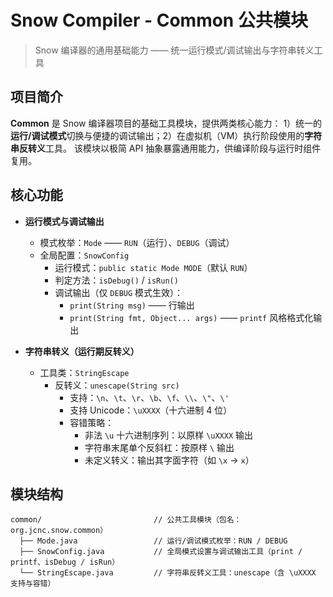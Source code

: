 # Snow Compiler - Common 公共模块

> Snow 编译器的通用基础能力 —— 统一运行模式/调试输出与字符串转义工具

## 项目简介

**Common** 是 Snow 编译器项目的基础工具模块，提供两类核心能力：
1）统一的**运行/调试模式**切换与便捷的调试输出；2）在虚拟机（VM）执行阶段使用的**字符串反转义**工具。
该模块以极简 API 抽象暴露通用能力，供编译阶段与运行时组件复用。

## 核心功能

* **运行模式与调试输出**

    * 模式枚举：`Mode` —— `RUN`（运行）、`DEBUG`（调试）
    * 全局配置：`SnowConfig`
        * 运行模式：`public static Mode MODE`（默认 `RUN`）
        * 判定方法：`isDebug()` / `isRun()`
        * 调试输出（仅 `DEBUG` 模式生效）：
            * `print(String msg)` —— 行输出
            * `print(String fmt, Object... args)` —— `printf` 风格格式化输出

* **字符串转义（运行期反转义）**

    * 工具类：`StringEscape`
        * 反转义：`unescape(String src)`
            * 支持：`\n`、`\t`、`\r`、`\b`、`\f`、`\\`、`\"`、`\'`
            * 支持 Unicode：`\uXXXX`（十六进制 4 位）
            * 容错策略：
                * 非法 `\u` 十六进制序列：以原样 `\uXXXX` 输出
                * 字符串末尾单个反斜杠：按原样 `\` 输出
                * 未定义转义：输出其字面字符（如 `\x` → `x`）

## 模块结构

```
common/                         // 公共工具模块（包名：org.jcnc.snow.common）
  ├── Mode.java                 // 运行/调试模式枚举：RUN / DEBUG
  ├── SnowConfig.java           // 全局模式设置与调试输出工具（print / printf、isDebug / isRun）
  └── StringEscape.java         // 字符串反转义工具：unescape（含 \uXXXX 支持与容错）
```